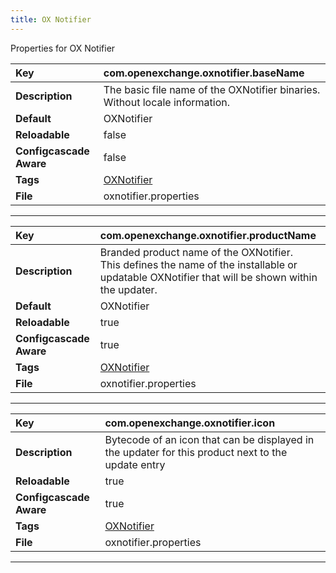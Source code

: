 ```yaml
---
title: OX Notifier
---
```


Properties for OX Notifier


| __Key__ | com.openexchange.oxnotifier.baseName |
|:----------------|:--------|
| __Description__ | The basic file name of the OXNotifier binaries. Without locale information.<br> |
| __Default__ | OXNotifier |
| __Reloadable__ | false |
| __Configcascade Aware__ | false |
| __Tags__ | <a href="https://documentation.open-xchange.com/latest/middleware/configuration/tags/OXNotifier.html">OXNotifier</a> |
| __File__ | oxnotifier.properties |

---
| __Key__ | com.openexchange.oxnotifier.productName |
|:----------------|:--------|
| __Description__ | Branded product name of the OXNotifier.<br>This defines the name of the installable or updatable OXNotifier that will be shown within the updater.<br> |
| __Default__ | OXNotifier |
| __Reloadable__ | true |
| __Configcascade Aware__ | true |
| __Tags__ | <a href="https://documentation.open-xchange.com/latest/middleware/configuration/tags/OXNotifier.html">OXNotifier</a> |
| __File__ | oxnotifier.properties |

---
| __Key__ | com.openexchange.oxnotifier.icon |
|:----------------|:--------|
| __Description__ | Bytecode of an icon that can be displayed in the updater for this product next to the update entry<br> |
| __Reloadable__ | true |
| __Configcascade Aware__ | true |
| __Tags__ | <a href="https://documentation.open-xchange.com/latest/middleware/configuration/tags/OXNotifier.html">OXNotifier</a> |
| __File__ | oxnotifier.properties |

---
